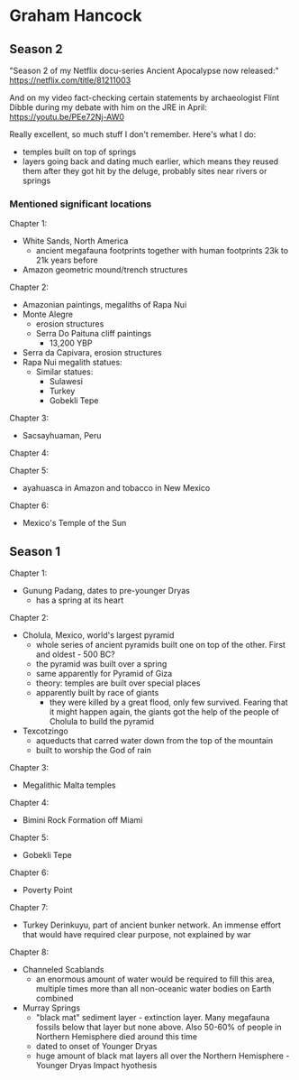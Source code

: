 # Graham Hancock

## Season 2

"Season 2 of my Netflix docu-series Ancient Apocalypse now released:"
https://netflix.com/title/81211003

And on my video fact-checking certain statements by archaeologist Flint Dibble during my debate with him on the JRE in April:
https://youtu.be/PEe72Nj-AW0

Really excellent, so much stuff I don't remember. Here's what I do:
- temples built on top of springs
- layers going back and dating much earlier, which means they reused them after they got hit by the deluge, probably sites near rivers or springs

### Mentioned significant locations

Chapter 1:
- White Sands, North America
	- ancient megafauna footprints together with human footprints 23k to 21k years before
- Amazon geometric mound/trench structures

Chapter 2:
- Amazonian paintings, megaliths of Rapa Nui
- Monte Alegre
	- erosion structures
	- Serra Do Paituna cliff paintings
		- 13,200 YBP
- Serra da Capivara, erosion structures
- Rapa Nui megalith statues:
	- Similar statues:
		- Sulawesi
		- Turkey
		- Gobekli Tepe

Chapter 3:
- Sacsayhuaman, Peru

Chapter 4:

Chapter 5:
- ayahuasca in Amazon and tobacco in New Mexico

Chapter 6:
- Mexico's Temple of the Sun

## Season 1

Chapter 1:
- Gunung Padang, dates to pre-younger Dryas
	- has a spring at its heart

Chapter 2:
- Cholula, Mexico, world's largest pyramid
	- whole series of ancient pyramids built one on top of the other. First and oldest - 500 BC?
	- the pyramid was built over a spring
	- same apparently for Pyramid of Giza
	- theory: temples are built over special places
	- apparently built by race of giants
		- they were killed by a great flood, only few survived. Fearing that it might happen again, the giants got the help of the people of Cholula to build the pyramid
- Texcotzingo
	- aqueducts that carred water down from the top of the mountain
	- built to worship the God of rain

Chapter 3:
- Megalithic Malta temples

Chapter 4:
- Bimini Rock Formation off Miami

Chapter 5:
- Gobekli Tepe

Chapter 6:
- Poverty Point

Chapter 7:
- Turkey Derinkuyu, part of ancient bunker network. An immense effort that would have required clear purpose, not explained by war

Chapter 8:
- Channeled Scablands
	- an enormous amount of water would be required to fill this area, multiple times more than all non-oceanic water bodies on Earth combined
- Murray Springs
	- "black mat" sediment layer - extinction layer. Many megafauna fossils below that layer but none above. Also 50-60% of people in Northern Hemisphere died around this time
	- dated to onset of Younger Dryas
	- huge amount of black mat layers all over the Northern Hemisphere - Younger Dryas Impact hyothesis